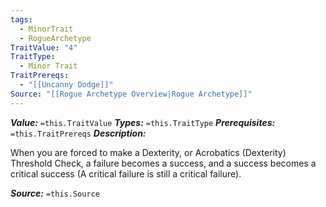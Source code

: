 ```yaml
---
tags:
  - MinorTrait
  - RogueArchetype
TraitValue: "4"
TraitType:
  - Minor Trait
TraitPrereqs:
  - "[[Uncanny Dodge]]"
Source: "[[Rogue Archetype Overview|Rogue Archetype]]"
---
```

***Value:*** `=this.TraitValue`
***Types:*** `=this.TraitType`
***Prerequisites:*** `=this.TraitPrereqs`
***Description:***

When you are forced to make a Dexterity, or Acrobatics (Dexterity) Threshold Check, a failure becomes a success, and a success becomes a critical success (A critical failure is still a critical failure).

***Source:*** `=this.Source`